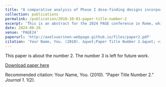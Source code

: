 ```yaml
---
title: "A comparative analysis of Phase I dose-finding designs incorporating pharmacokinetics information"
collection: publications
permalink: /publication/2010-10-01-paper-title-number-2
excerpt: 'This is an abstract for the 2024 PAGE conference in Rome, which led to the production of a poster at the end.'
date: 2024-06-26
venue: 'PAGE24'
paperurl: 'http://axelvuorinen-webpage.github.io/files/paper2.pdf'
citation: 'Your Name, You. (2010). &quot;Paper Title Number 2.&quot; <i>Journal 1</i>. 1(2).'
---
```

This paper is about the number 2. The number 3 is left for future work.

[Download paper here](http://academicpages.github.io/files/paper2.pdf)

Recommended citation: Your Name, You. (2010). "Paper Title Number 2." <i>Journal 1</i>. 1(2).
